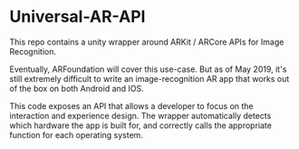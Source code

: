 # Universal-AR-API
This repo contains a unity wrapper around ARKit / ARCore APIs for Image Recognition.

Eventually, ARFoundation will cover this use-case. But as of May 2019, it's still extremely difficult to write an image-recognition AR app that works out of the box on both Android and IOS. 

This code exposes an API that allows a developer to focus on the interaction and experience design. The wrapper automatically detects which hardware the app is built for, and correctly calls the appropriate function for each operating system.
